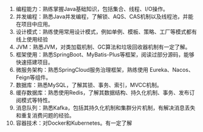 1. 编程能力：熟练掌握Java基础知识，包括集合、线程、I/O操作。
2. 并发编程：熟悉Java并发编程，了解锁、AQS、CAS机制以及线程池，并能在项目中应用。
3. 设计模式：熟练使用常用设计模式，例如单例、模板、策略、工厂等模式都有线上使用经验
4. JVM：熟悉JVM，对类加载机制、GC算法和垃圾回收器机制有一定了解。
5. 框架使用：熟悉SpringBoot、MyBatis-Plus等框架，阅读过部分源码，能够快速搭建项目。
6. 微服务架构：熟悉SpringCloud服务治理框架，熟练使用 Eureka、Nacos、Feign等组件。
7. 数据库：熟悉MySQL，了解其锁、事务、索引，MVCC机制。
8. 缓存数据库：熟悉使用Redis，了解其数据结构、持久化机制、事务、发布订阅模式等特性。
9.  消息队列：熟悉Kafka，包括其持久化机制和集群分片机制，有解决消息丢失和重复消费问题的经验。
10. 容器技术：对Docker和Kubernetes。有一定了解